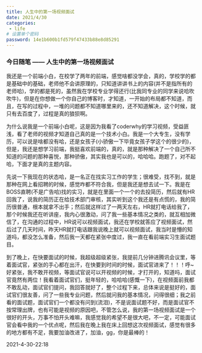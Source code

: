 ```yaml
---
title: 人生中的第一场视频面试
date: 2021/4/30
categories:
 - life
# 设置单个密码
password: 14e1b600b1fd579f47433b88e8d85291
---
```


### 今日随笔 —— 人生中的第一场视频面试

我还是一个前端小白，在校学了两年的前端，感觉啥都没学会，真的，学校学的都是基础中的基础，老师他不会讲原理的，只知道讲讲书上的内容(并不是指所有的老师哈)，学的都是死的，虽然我在学校专业学得还行(比我同专业的同学来说哈吹吹牛)，但是在你想做一个你自己的博客时，才知道，一开始的布局都不知道，而且，在写的过程中，一堆的问题都不知道哪里来的，还不知道解决，这个时候，就只有去百度了，过程是真的狼狈啊。

为什么说我是一个前端小白呢，这是因为我看了coderwhy的学习视频，受益匪浅，看了老师的视频才知道自己真的是一个技术小白。我是一个大专生，没有学历，可以说是啥都没有哈，还是女孩子(小骄傲一下毕竟女孩子学这个的很少的)，但是，我还是想学习前端，我挺喜欢前端的，真的，就是那种解决了一个自己所不知道的问题的那种喜悦，那种骄傲，其实我也是可以的，哈哈哈。跑题了，对不起哈，下面才是真的主题内容。

先说一下我现在的状态哈，是一名正在找实习工作的学生；很难受，找不到，就是那种在网上看招聘的时候，感觉咋都不符合我，但是我还是想去试一下。我是在BOSS直聘(不是广告哈)找的实习，就是在里面一个一个的去投简历，然后就有HR回我了，说我的简历正在给技术部门审核，其实听到这个我还是有点慌的，我的简历很普通，根本就拿不出手；然后就这样过了一两天左右，HR就打电话给我了，那个时候我还在听讲座，我内心很激动，问了我一些基本情况之类的，就互相加微信了，在沟通的过程中，HR说可以视频面试，我还在学校就答应了视频面试，然后过了几天时间，昨天HR就打电话跟我说晚上就可以视频面试，我当时是懵的知道吗，都没怎么准备，然后我一天都在紧张中度过，我一直在看前端实习生面试题目。

到了晚上，在快要面试的时候，我超级超级紧张，我提前几分钟进腾讯会议里，等着面试官，紧张的手心都在出汗，在快要到时间的时候，面试官进来了！！！呼~好紧张，我不敢开视频，等面试官说可以开视频的时候，才打开的，知道吗，面试官竟然有两位！我看着面试官们，挺年轻的，哈哈哈(感慨一下)，在视频面前我都不敢乱动，面试官们提问，我回答就好了，整个过程下来，总体来说是挺好的，面试官们很友善，问了一些我专业问题，然后就问我的基本情况，问得很细；我之前看的面试题，面试官们一个都没有问到(流泪)，不是说面试题不好，而是面试官不按常理出牌，也有可能是视频的原因吧，不管怎么说，我的第一场视频面试是一个很好的开头，万事不怕开头难嘛，我感觉我的希望不是很大吧，不一定，可能面试官会看中我的一个优点呢，然后我在晚上我在床上回想这次视频面试，感觉有很多的地方都有不足，我要加油改进了，加油，gg，你是最棒的！

2021-4-30-22:18